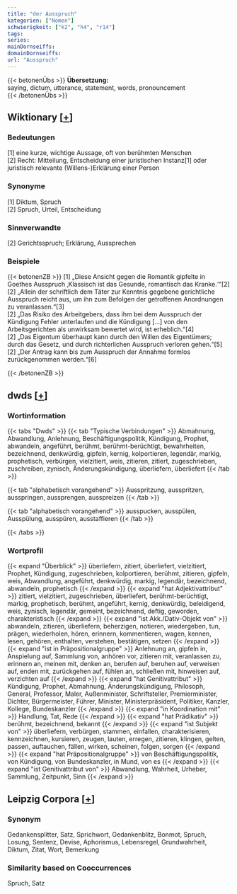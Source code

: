 ```yaml
---
title: "der Ausspruch"
kategorien: ["Nomen"]
schwierigkeit: ["k2", "h4", "r14"]
tags:
series:
mainDornseiffs:
domainDornseiffs:
url: "Ausspruch"
---
```


{{< betonenÜbs >}}
**Übersetzung:**  
saying, dictum, utterance, statement, words, pronouncement  
{{< /betonenÜbs >}}

## Wiktionary [[+](https://de.wiktionary.org/wiki/Ausspruch)]

### Bedeutungen
[1] eine kurze, wichtige Aussage, oft von berühmten Menschen  
[2] Recht: Mitteilung, Entscheidung einer juristischen Instanz[1] oder juristisch relevante (Willens-)Erklärung einer Person  

### Synonyme
[1] Diktum, Spruch  
[2] Spruch, Urteil, Entscheidung  

### Sinnverwandte
[2] Gerichtsspruch; Erklärung, Aussprechen  

### Beispiele
{{< betonenZB >}}
[1] „Diese Ansicht gegen die Romantik gipfelte in Goethes Ausspruch ‚Klassisch ist das Gesunde, romantisch das Kranke.‘“[2]  
[2] „Allein der schriftlich dem Täter zur Kenntnis gegebene gerichtliche Ausspruch reicht aus, um ihn zum Befolgen der getroffenen Anordnungen zu veranlassen.“[3]  
[2] „Das Risiko des Arbeitgebers, dass ihm bei dem Ausspruch der Kündigung Fehler unterlaufen und die Kündigung […] von den Arbeitsgerichten als unwirksam bewertet wird, ist erheblich.“[4]  
[2] „Das Eigentum überhaupt kann durch den Willen des Eigentümers; durch das Gesetz, und durch richterlichen Ausspruch verloren gehen.“[5]  
[2] „Der Antrag kann bis zum Ausspruch der Annahme formlos zurückgenommen werden.“[6]  

{{< /betonenZB >}}


## dwds [[+](https://www.dwds.de/wb/Ausspruch)]

### Wortinformation
{{< tabs "Dwds" >}}
{{< tab "Typische Verbindungen" >}}
Abmahnung, Abwandlung, Anlehnung, Beschäftigungspolitik, Kündigung, Prophet, abwandeln, angeführt, berühmt, berühmt-berüchtigt, bewahrheiten, bezeichnend, denkwürdig, gipfeln, kernig, kolportieren, legendär, markig, prophetisch, verbürgen, vielzitiert, weis, zitieren, zitiert, zugeschrieben, zuschreiben, zynisch, Änderungskündigung, überliefern, überliefert
{{< /tab >}}

{{< tab "alphabetisch vorangehend" >}}
Ausspritzung, ausspritzen, ausspringen, aussprengen, ausspreizen
{{< /tab >}}

{{< tab "alphabetisch vorangehend" >}}
ausspucken, ausspülen, Ausspülung, ausspüren, ausstaffieren
{{< /tab >}}

{{< /tabs >}}

### Wortprofil
{{< expand "Überblick" >}} überliefern, zitiert, überliefert, vielzitiert, Prophet, Kündigung, zugeschrieben, kolportieren, berühmt, zitieren, gipfeln, weis, Abwandlung, angeführt, denkwürdig, markig, legendär, bezeichnend, abwandeln, prophetisch {{< /expand >}}
{{< expand "hat Adjektivattribut" >}} zitiert, vielzitiert, zugeschrieben, überliefert, berühmt-berüchtigt, markig, prophetisch, berühmt, angeführt, kernig, denkwürdig, beleidigend, weis, zynisch, legendär, gemeint, bezeichnend, deftig, geworden, charakteristisch {{< /expand >}}
{{< expand "ist Akk./Dativ-Objekt von" >}} abwandeln, zitieren, überliefern, beherzigen, notieren, wiedergeben, tun, prägen, wiederholen, hören, erinnern, kommentieren, wagen, kennen, lesen, gehören, enthalten, verstehen, bestätigen, setzen {{< /expand >}}
{{< expand "ist in Präpositionalgruppe" >}} Anlehnung an, gipfeln in, Anspielung auf, Sammlung von, anhören vor, zitieren mit, veranlassen zu, erinnern an, meinen mit, denken an, berufen auf, beruhen auf, verweisen auf, enden mit, zurückgehen auf, fühlen an, schließen mit, hinweisen auf, verzichten auf {{< /expand >}}
{{< expand "hat Genitivattribut" >}} Kündigung, Prophet, Abmahnung, Änderungskündigung, Philosoph, General, Professor, Maler, Außenminister, Schriftsteller, Premierminister, Dichter, Bürgermeister, Führer, Minister, Ministerpräsident, Politiker, Kanzler, Kollege, Bundeskanzler {{< /expand >}}
{{< expand "in Koordination mit" >}} Handlung, Tat, Rede {{< /expand >}}
{{< expand "hat Prädikativ" >}} berühmt, bezeichnend, bekannt {{< /expand >}}
{{< expand "ist Subjekt von" >}} überliefern, verbürgen, stammen, einfallen, charakterisieren, kennzeichnen, kursieren, zeugen, lauten, erregen, zitieren, klingen, gelten, passen, auftauchen, fällen, wirken, scheinen, folgen, sorgen {{< /expand >}}
{{< expand "hat Präpositionalgruppe" >}} von Beschäftigungspolitik, von Kündigung, von Bundeskanzler, in Mund, von es {{< /expand >}}
{{< expand "ist Genitivattribut von" >}} Abwandlung, Wahrheit, Urheber, Sammlung, Zeitpunkt, Sinn {{< /expand >}}

## Leipzig Corpora [[+](https://corpora.uni-leipzig.de/en/res?word=Ausspruch&corpusId=deu_newscrawl-public_2018)]


### Synonym
Gedankensplitter, Satz, Sprichwort, Gedankenblitz, Bonmot, Spruch, Losung, Sentenz, Devise, Aphorismus, Lebensregel, Grundwahrheit, Diktum, Zitat, Wort, Bemerkung


### Similarity based on Cooccurrences
Spruch, Satz

